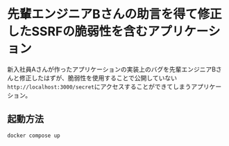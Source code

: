 # 先輩エンジニアBさんの助言を得て修正したSSRFの脆弱性を含むアプリケーション

新入社員Aさんが作ったアプリケーションの実装上のバグを先輩エンジニアBさんと修正したはずが、脆弱性を使用することで公開していない`http://localhost:3000/secret`にアクセスすることができてしまうアプリケーション。

## 起動方法

```bash
docker compose up
```
